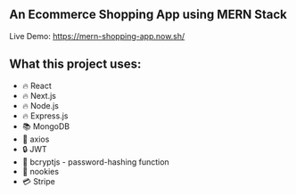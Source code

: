 ## An Ecommerce Shopping App using MERN Stack

Live Demo: https://mern-shopping-app.now.sh/

## What this project uses:
- :fire: React  
- :fire: Next.js
- :fire: Node.js  
- :fire: Express.js
- :books: MongoDB
- :rocket: axios
- :lock: JWT
- :key: bcryptjs - password-hashing function
- :cookie: nookies
- :credit_card: Stripe
